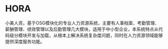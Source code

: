 # HORA
小美人资，基于OSG模块化的专业人力资源系统，主要有人事档案、考勤管理、薪酬管理、绩效管理以及后勤管理几大模块，适用于中小型企业，本系统特点从代码级分模块开发与加载，从根本上解决系统复杂度问题，同时在人力资源领域能够提供深度服务功能。
